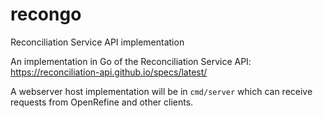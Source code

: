 # recongo
Reconciliation Service API implementation

An implementation in Go of the Reconciliation Service API:
	https://reconciliation-api.github.io/specs/latest/

A webserver host implementation will be in `cmd/server` which can receive
requests from OpenRefine and other clients.

